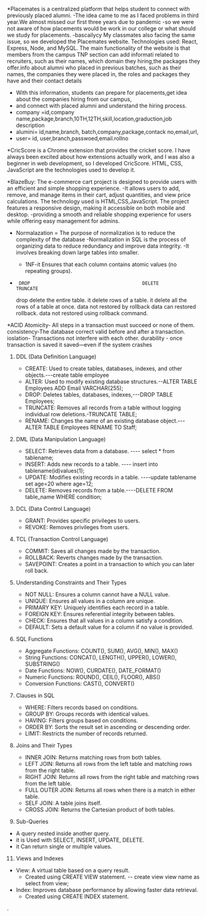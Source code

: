 *Placemates is a centralized platform that helps student to connect with previously placed alumni.
-The idea came to me as I faced problems in third year.We almost missed our first three years due to pandemic
-so we were not aware of how placements would be work in our college or what should we study for placements.
-bascailycy My classmates also facing the same issue, so we developed the Placemates website.
Technologies used: React, Express, Node, and MySQL.
The main functionality of the website is that members from the campus TNP section can add informati related to recruiters,
such as their names, which domain they hiring,the packages they offer.info about alumni who placed in previous batches,
such as their names, the companies they were placed in, the roles and packages they have and their contact details
- With this information, students can prepare for placements,get idea about the companies hiring from our campus,
-  and connect with placed alumni and understand the hiring process.
-  company =id,company name,package,branch,10TH,12TH,skill,location,graduction,job description
-  alumini= id,name,branch, batch,company,package,contack no,email,url,
-  user= id, user,branch,passwoed,email.rollno

*CricScore is a Chrome extension that provides the cricket score. I have always been excited about how extensions actually work,
and I was also a beginner in web development, so I developed CricScore. HTML, CSS, JavaScript are the technologies used to develop it.

*BlazeBuy:  The e-commerce cart project is designed to provide users with an efficient and simple shopping experience. 
-It allows users to add, remove, and manage items in their cart, adjust quantities, and view price calculations.
The technology used is HTML,CSS,JavaScript. The project features a responsive design, making it accessible on both mobile and desktop.
-providing a smooth and reliable shopping experience for users while offering easy management for admins.

* Normalazation = The purpose of normalization is to reduce the complexity of the database
    -Normalization in SQL is the process of organizing data to reduce redundancy and improve data integrity.
    -It involves breaking down large tables into smaller.
   - 1NF-it Ensures that each column contains atomic values (no repeating groups).

 *      DROP	                                     DELETE	                     TRUNCATE
   drop delete the entire table.	   it delete rows of a table.   it delete all the rows of a table at once.
   data not restored by rollback 	data can restored rollback.  data not restored using rollback command.

*ACID
    Atomicity- All steps in a transaction must succeed or none of them.
    consistency-The database correct valid before and after a transaction.
    ioslation- Transactions not interfere with each other.
    durability - once transaction is saved it  saved—even if the system crashes

1. DDL (Data Definition Language)
   - CREATE: Used to create tables, databases, indexes, and other objects.---create table employee
   - ALTER: Used to modify existing database structures.--ALTER TABLE Employees ADD Email VARCHAR(255);
   - DROP: Deletes tables, databases, indexes,---DROP TABLE Employees;
   - TRUNCATE: Removes all records from a table without logging individual row deletions.-TRUNCATE TABLE;
   - RENAME: Changes the name of an existing database object.---ALTER TABLE Employees RENAME TO Staff;

2. DML (Data Manipulation Language)
   - SELECT: Retrieves data from a database.  ---- select * from tablename;
   - INSERT: Adds new records to a table.     ---- insert into tablename(id)values(1);
   - UPDATE: Modifies existing records in a table. ----update tablename set age=20 where age=12;
   - DELETE: Removes records from a table.----DELETE FROM table_name WHERE condition;

3. DCL (Data Control Language)
   - GRANT: Provides specific privileges to users.
   - REVOKE: Removes privileges from users.

4. TCL (Transaction Control Language)
   - COMMIT: Saves all changes made by the transaction.
   - ROLLBACK: Reverts changes made by the transaction.
   - SAVEPOINT: Creates a point in a transaction to which you can later roll back.

5. Understanding Constraints and Their Types
   - NOT NULL: Ensures a column cannot have a NULL value.
   - UNIQUE: Ensures all values in a column are unique.
   - PRIMARY KEY: Uniquely identifies each record in a table.
   - FOREIGN KEY: Ensures referential integrity between tables.
   - CHECK: Ensures that all values in a column satisfy a condition.
   - DEFAULT: Sets a default value for a column if no value is provided.

7. SQL Functions
   - Aggregate Functions: COUNT(), SUM(), AVG(), MIN(), MAX()
   - String Functions: CONCAT(), LENGTH(), UPPER(), LOWER(), SUBSTRING()
   - Date Functions: NOW(), CURDATE(), DATE_FORMAT()
   - Numeric Functions: ROUND(), CEIL(), FLOOR(), ABS()
   - Conversion Functions: CAST(), CONVERT()

8. Clauses in SQL
   - WHERE: Filters records based on conditions.
   - GROUP BY: Groups records with identical values.
   - HAVING: Filters groups based on conditions.
   - ORDER BY: Sorts the result set in ascending or descending order.
   - LIMIT: Restricts the number of records returned.

9. Joins and Their Types
   - INNER JOIN: Returns matching rows from both tables.
   - LEFT JOIN: Returns all rows from the left table and matching rows from the right table.
   - RIGHT JOIN: Returns all rows from the right table and matching rows from the left table.
   - FULL OUTER JOIN: Returns all rows when there is a match in either table.
   - SELF JOIN: A table joins itself.
   - CROSS JOIN: Returns the Cartesian product of both tables.

10. Sub-Queries
   - A query nested inside another query.
   - it is Used with SELECT, INSERT, UPDATE, DELETE.
   - it Can return single or multiple values.

11. Views and Indexes
   - View: A virtual table based on a query result.
     - Created using CREATE VIEW statement. -- create view view name as select from view;
   - Index: Improves database performance by allowing faster data retrieval.
     - Created using CREATE INDEX statement.
    










































































.
